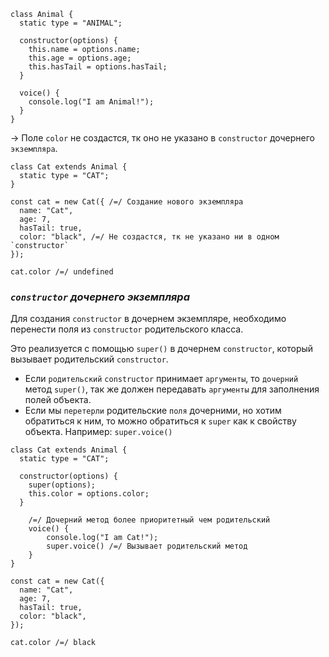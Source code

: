 ```
class Animal {
  static type = "ANIMAL";

  constructor(options) {
    this.name = options.name;
    this.age = options.age;
    this.hasTail = options.hasTail;
  }

  voice() {
    console.log("I am Animal!");
  }
}
```

-> Поле `color` не создастся, тк оно не указано в `constructor` дочернего `экземпляра`.

```
class Cat extends Animal {
  static type = "CAT";
}

const cat = new Cat({ /=/ Создание нового экземпляра
  name: "Cat",
  age: 7,
  hasTail: true,
  color: "black", /=/ Не создастся, тк не указано ни в одном `constructor`
});

cat.color /=/ undefined
```

### _`constructor` дочернего экземпляра_

Для создания `constructor` в дочернем экземпляре, необходимо перенести поля из `constructor` родительского класса.

Это реализуется с помощью `super()` в дочернем `constructor`, который вызывает родительский `constructor`.

- Если `родительский` `constructor` принимает `аргументы`, то `дочерний` метод `super()`, так же должен передавать `аргументы` для заполнения полей объекта.
- Если мы `перетерли` родительские `поля` дочерними, но хотим обратиться к ним, то можно обратиться к `super` как к свойству объекта. Например: `super.voice()`

```
class Cat extends Animal {
  static type = "CAT";

  constructor(options) {
    super(options);
    this.color = options.color;
  }
		  
	/=/ Дочерний метод более приоритетный чем родительский
	voice() { 
		console.log("I am Cat!");
		super.voice() /=/ Вызывает родительский метод
	}
}

const cat = new Cat({
  name: "Cat",
  age: 7,
  hasTail: true,
  color: "black",
});

cat.color /=/ black
```

